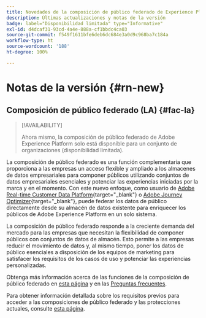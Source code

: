 ```yaml
---
title: Novedades de la composición de público federado de Experience Platform
description: Últimas actualizaciones y notas de la versión
badge: label="Disponibilidad limitada" type="Informative"
exl-id: d4dcaf31-93cd-4a4e-888a-cf1bbdc4ca03
source-git-commit: f549f1611bfe6deb6dc684e3a0d9c968ba7c184a
workflow-type: ht
source-wordcount: '188'
ht-degree: 100%

---
```


# Notas de la versión {#rn-new}

## Composición de público federado (LA) {#fac-la}

>[!AVAILABILITY]
>
>Ahora mismo, la composición de público federado de Adobe Experience Platform solo está disponible para un conjunto de organizaciones (disponibilidad limitada). 
>

La composición de público federado es una función complementaria que proporciona a las empresas un acceso flexible y ampliado a los almacenes de datos empresariales para componer públicos utilizando conjuntos de datos empresariales esenciales y potenciar las experiencias iniciadas por la marca y en el momento. Con este nuevo enfoque, como usuario de [Adobe Real-time Customer Data Platform](https://experienceleague.adobe.com/es/docs/experience-platform/segmentation/home){target="_blank"} o [Adobe Journey Optimizer](https://experienceleague.adobe.com/es/docs/journey-optimizer/using/ajo-home){target="_blank"}, puede federar los datos de público directamente desde su almacén de datos existente para enriquecer los públicos de Adobe Experience Platform en un solo sistema.

La composición de público federado responde a la creciente demanda del mercado para las empresas que necesitan la flexibilidad de componer públicos con conjuntos de datos de almacén. Esto permite a las empresas reducir el movimiento de datos y, al mismo tiempo, poner los datos de público esenciales a disposición de los equipos de marketing para satisfacer los requisitos de los casos de uso y potenciar las experiencias personalizadas. 

Obtenga más información acerca de las funciones de la composición de público federado en [esta página](get-started.md) y en las [Preguntas frecuentes](faq.md).

Para obtener información detallada sobre los requisitos previos para acceder a las composiciones de público federado y las protecciones actuales, consulte [esta página](access-prerequisites.md).

